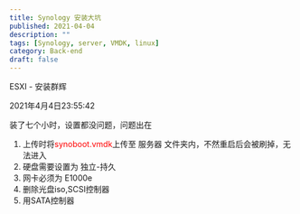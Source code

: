 ```yaml
---
title: Synology 安装大坑
published: 2021-04-04
description: ""
tags: [Synology, server, VMDK, linux]
category: Back-end
draft: false
---
```

ESXI - 安装群辉 

2021年4月4日23:55:42 

装了七个小时，设置都没问题，问题出在 

1. 上传时将<font color="#ff0000">synoboot.vmdk</font>上传至 服务器 文件夹内，不然重启后会被刷掉，无法进入 
2. 硬盘需要设置为 独立-持久 
3. 网卡必须为 E1000e 
4. 删除光盘iso,SCSI控制器 
5. 用SATA控制器